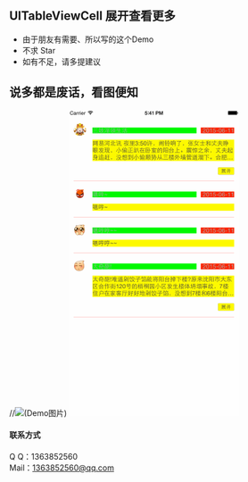 ## UITableViewCell 展开查看更多
* 由于朋友有需要、所以写的这个Demo
* 不求 Star 
* 如有不足，请多提建议

## 说多都是废话，看图便知
//![(Demo图片)](http://ww2.sinaimg.cn/mw690/00668vF9jw1etwfsujl2wg308h0f9api.gif)
![image](./2223221.gif)

#### 联系方式  <br />
Q    Q：1363852560 <br />
Mail：1363852560@qq.com<br />
